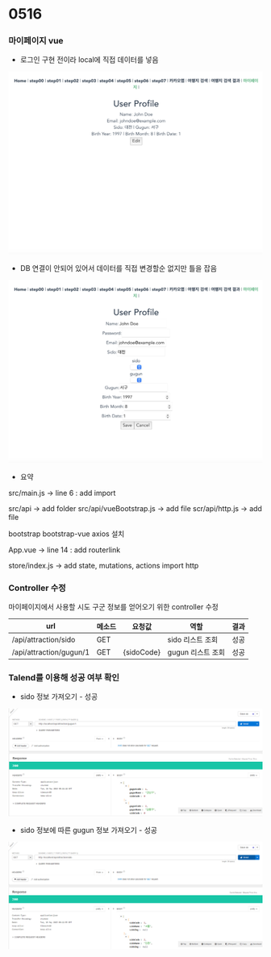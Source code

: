 # 0516

### 마이페이지 vue

- 로그인 구현 전이라 local에 직접 데이터를 넣음

![스크린샷 2023-05-16 오후 10.21.52.png](img/%25E1%2584%2589%25E1%2585%25B3%25E1%2584%258F%25E1%2585%25B3%25E1%2584%2585%25E1%2585%25B5%25E1%2586%25AB%25E1%2584%2589%25E1%2585%25A3%25E1%2586%25BA_2023-05-16_%25E1%2584%258B%25E1%2585%25A9%25E1%2584%2592%25E1%2585%25AE_10.21.52.png)

- DB 연결이 안되어 있어서 데이터를 직접 변경할순 없지만 틀을 잡음

![스크린샷 2023-05-16 오후 10.22.27.png](img/%25E1%2584%2589%25E1%2585%25B3%25E1%2584%258F%25E1%2585%25B3%25E1%2584%2585%25E1%2585%25B5%25E1%2586%25AB%25E1%2584%2589%25E1%2585%25A3%25E1%2586%25BA_2023-05-16_%25E1%2584%258B%25E1%2585%25A9%25E1%2584%2592%25E1%2585%25AE_10.22.27.png)

- 요약

src/main.js -> line 6 : add import

src/api -> add folder
src/api/vueBootstrap.js -> add file
scr/api/http.js -> add file

bootstrap
bootstrap-vue
axios 설치

App.vue -> line 14 : add routerlink

store/index.js -> add state, mutations, actions
import http

### Controller 수정

마이페이지에서 사용할 시도 구군 정보를 얻어오기 위한 controller 수정

| url | 메소드 | 요청값 | 역할 | 결과 |
| --- | --- | --- | --- | --- |
| /api/attraction/sido | GET |  | sido 리스트 조회 | 성공 |
| /api/attraction/gugun/1 | GET | {sidoCode} | gugun 리스트 조회 | 성공 |

### Talend를 이용해 성공 여부 확인

- sido 정보 가져오기 - 성공

![Untitled](img/Untitled.png)

- sido 정보에 따른 gugun 정보 가져오기 - 성공

![Untitled](img/Untitled%201.png)